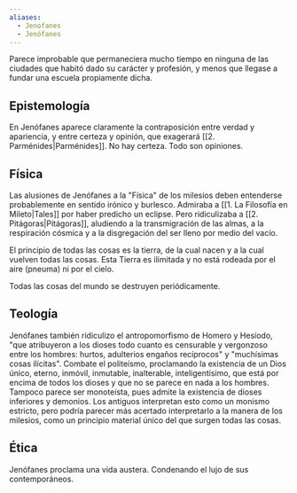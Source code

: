 ```yaml
---
aliases:
  - Jenofanes
  - Jenófanes
---
```

Parece improbable que permaneciera mucho tiempo en ninguna de las ciudades que habitó dado su carácter y profesión, y menos que llegase a fundar una escuela propiamente dicha.

## Epistemología

En Jenófanes aparece claramente la contraposición entre verdad y apariencia, y entre certeza y opinión, que exagerará [[2. Parménides|Parménides]]. No hay certeza. Todo son opiniones.

## Física

Las alusiones de Jenófanes a la "Física" de los milesios deben entenderse probablemente en sentido irónico y burlesco. Admiraba a [[1. La Filosofía en Mileto|Tales]] por haber predicho un eclipse. Pero ridiculizaba a [[2. Pitágoras|Pitágoras]], aludiendo a la transmigración de las almas, a la respiración cósmica y a la disgregación del ser lleno por medio del vacío.

El principio de todas las cosas es la tierra, de la cual nacen y a la cual vuelven todas las cosas. Esta Tierra es ilimitada y no está rodeada por el aire (pneuma) ni por el cielo.

Todas las cosas del mundo se destruyen periódicamente.

## Teología

Jenófanes también ridiculizo el antropomorfismo de Homero y Hesíodo, "que atribuyeron a los dioses todo cuanto es censurable y vergonzoso entre los hombres: hurtos, adulterios engaños recíprocos" y "muchísimas cosas ilícitas". Combate el politeísmo, proclamando la existencia de un Dios único, eterno, inmóvil, inmutable, inalterable, inteligentísimo, que está por encima de todos los dioses y que no se parece en nada a los hombres. Tampoco parece ser monoteísta, pues admite la existencia de dioses inferiores y demonios. Los antiguos interpretan esto como un monismo estricto, pero podría parecer más acertado interpretarlo a la manera de los milesios, como un principio material único del que surgen todas las cosas.

## Ética

Jenófanes proclama una vida austera. Condenando el lujo de sus contemporáneos.

